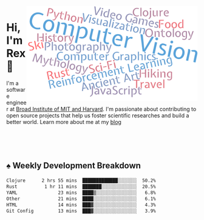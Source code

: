 <img src="https://raw.githubusercontent.com/rexwangcc/rexwangcc/master/myself.png" alt="Rex!" width="450" height="250" align="right">

# Hi, I'm Rex 👋

I'm a software engineer at [Broad Institute of MIT and Harvard](https://www.broadinstitute.org/). I'm passionate about contributing to open source projects that help us foster scientific researches and build a better world. Learn more about me at my [blog](https://rexwang.cc)

<br>
<br>
<br>

<table>
<tr valign="top" width="50%">
<!-- <td > -->

## ♠ Weekly Development Breakdown

<!-- code_time starts -->

```text
Clojure      2 hrs 55 mins  █████████████░░░░░░░  50.2%
Rust          1 hr 11 mins  ███████░░░░░░░░░░░░░  20.5%
YAML               23 mins  ████▒░░░░░░░░░░░░░░░   6.8%
Other              21 mins  ████░░░░░░░░░░░░░░░░   6.1%
HTML               14 mins  ███▓░░░░░░░░░░░░░░░░   4.3%
Git Config         13 mins  ███▓░░░░░░░░░░░░░░░░   3.9%
```

<!-- code_time ends -->

<!-- Placeholder for my Game statuses -->

<!-- <td valign="top" width="50%">

#### ♦ My Personal Progress

</td> -->

</tr>
</table>
